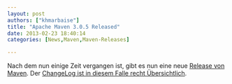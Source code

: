 ```yaml
---
layout: post
authors: ["khmarbaise"]
title: "Apache Maven 3.0.5 Released"
date: 2013-02-23 18:40:14
categories: [News,Maven,Maven-Releases]

---
```

Nach dem nun einige Zeit vergangen ist, gibt es nun eine neue 
[Release von Maven](https://maven.apache.org/docs/3.0.5/release-notes.html). Der [ChangeLog ist in diesem Falle recht Übersichtlich](https://jira.codehaus.org/secure/ReleaseNote.jspa?projectId=10500&version=19088).
